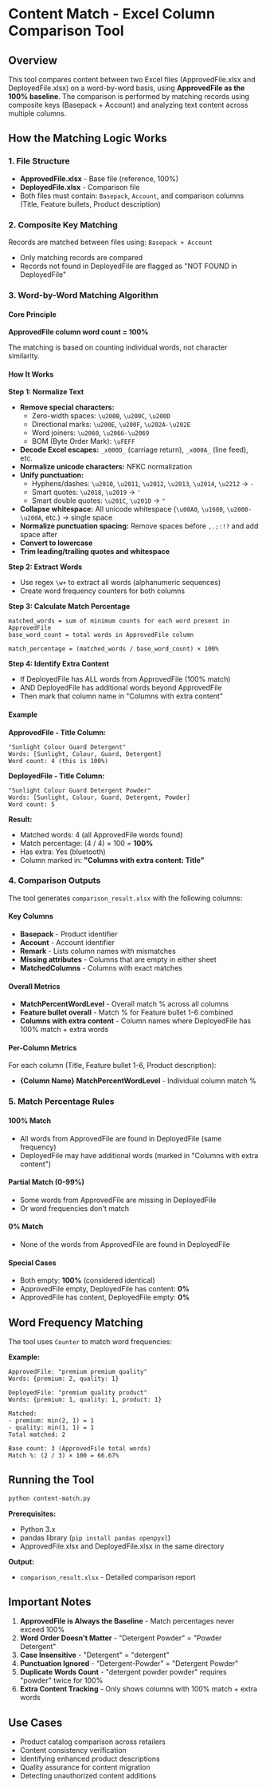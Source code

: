 # Content Match - Excel Column Comparison Tool

## Overview
This tool compares content between two Excel files (ApprovedFile.xlsx and DeployedFile.xlsx) on a word-by-word basis, using **ApprovedFile as the 100% baseline**. The comparison is performed by matching records using composite keys (Basepack + Account) and analyzing text content across multiple columns.

## How the Matching Logic Works

### 1. File Structure
- **ApprovedFile.xlsx** - Base file (reference, 100%)
- **DeployedFile.xlsx** - Comparison file
- Both files must contain: `Basepack`, `Account`, and comparison columns (Title, Feature bullets, Product description)

### 2. Composite Key Matching
Records are matched between files using: `Basepack + Account`
- Only matching records are compared
- Records not found in DeployedFile are flagged as "NOT FOUND in DeployedFile"

### 3. Word-by-Word Matching Algorithm

#### Core Principle
**ApprovedFile column word count = 100%**

The matching is based on counting individual words, not character similarity.

#### How It Works

**Step 1: Normalize Text**
- **Remove special characters:**
  - Zero-width spaces: `\u200B`, `\u200C`, `\u200D`
  - Directional marks: `\u200E`, `\u200F`, `\u202A-\u202E`
  - Word joiners: `\u2060`, `\u2066-\u2069`
  - BOM (Byte Order Mark): `\uFEFF`
- **Decode Excel escapes:** `_x000D_` (carriage return), `_x000A_` (line feed), etc.
- **Normalize unicode characters:** NFKC normalization
- **Unify punctuation:**
  - Hyphens/dashes: `\u2010`, `\u2011`, `\u2012`, `\u2013`, `\u2014`, `\u2212` → `-`
  - Smart quotes: `\u2018`, `\u2019` → `'`
  - Smart double quotes: `\u201C`, `\u201D` → `"`
- **Collapse whitespace:** All unicode whitespace (`\u00A0`, `\u1680`, `\u2000-\u200A`, etc.) → single space
- **Normalize punctuation spacing:** Remove spaces before `,.;:!?` and add space after
- **Convert to lowercase**
- **Trim leading/trailing quotes and whitespace**

**Step 2: Extract Words**
- Use regex `\w+` to extract all words (alphanumeric sequences)
- Create word frequency counters for both columns

**Step 3: Calculate Match Percentage**
```
matched_words = sum of minimum counts for each word present in ApprovedFile
base_word_count = total words in ApprovedFile column

match_percentage = (matched_words / base_word_count) × 100%
```

**Step 4: Identify Extra Content**
- If DeployedFile has ALL words from ApprovedFile (100% match)
- AND DeployedFile has additional words beyond ApprovedFile
- Then mark that column name in "Columns with extra content"

#### Example

**ApprovedFile - Title Column:**
```
"Sunlight Colour Guard Detergent"
Words: [Sunlight, Colour, Guard, Detergent]
Word count: 4 (this is 100%)
```

**DeployedFile - Title Column:**
```
"Sunlight Colour Guard Detergent Powder"
Words: [Sunlight, Colour, Guard, Detergent, Powder]
Word count: 5
```

**Result:**
- Matched words: 4 (all ApprovedFile words found)
- Match percentage: (4 / 4) × 100 = **100%**
- Has extra: Yes (bluetooth)
- Column marked in: **"Columns with extra content: Title"**

### 4. Comparison Outputs

The tool generates `comparison_result.xlsx` with the following columns:

#### Key Columns
- **Basepack** - Product identifier
- **Account** - Account identifier
- **Remark** - Lists column names with mismatches
- **Missing attributes** - Columns that are empty in either sheet
- **MatchedColumns** - Columns with exact matches

#### Overall Metrics
- **MatchPercentWordLevel** - Overall match % across all columns
- **Feature bullet overall** - Match % for Feature bullet 1-6 combined
- **Columns with extra content** - Column names where DeployedFile has 100% match + extra words

#### Per-Column Metrics
For each column (Title, Feature bullet 1-6, Product description):
- **{Column Name} MatchPercentWordLevel** - Individual column match %

### 5. Match Percentage Rules

#### 100% Match
- All words from ApprovedFile are found in DeployedFile (same frequency)
- DeployedFile may have additional words (marked in "Columns with extra content")

#### Partial Match (0-99%)
- Some words from ApprovedFile are missing in DeployedFile
- Or word frequencies don't match

#### 0% Match
- None of the words from ApprovedFile are found in DeployedFile

#### Special Cases
- Both empty: **100%** (considered identical)
- ApprovedFile empty, DeployedFile has content: **0%**
- ApprovedFile has content, DeployedFile empty: **0%**

## Word Frequency Matching

The tool uses `Counter` to match word frequencies:

**Example:**
```
ApprovedFile: "premium premium quality"
Words: {premium: 2, quality: 1}

DeployedFile: "premium quality product"
Words: {premium: 1, quality: 1, product: 1}

Matched:
- premium: min(2, 1) = 1
- quality: min(1, 1) = 1
Total matched: 2

Base count: 3 (ApprovedFile total words)
Match %: (2 / 3) × 100 = 66.67%
```

## Running the Tool

```bash
python content-match.py
```

**Prerequisites:**
- Python 3.x
- pandas library (`pip install pandas openpyxl`)
- ApprovedFile.xlsx and DeployedFile.xlsx in the same directory

**Output:**
- `comparison_result.xlsx` - Detailed comparison report

## Important Notes

1. **ApprovedFile is Always the Baseline** - Match percentages never exceed 100%
2. **Word Order Doesn't Matter** - "Detergent Powder" = "Powder Detergent"
3. **Case Insensitive** - "Detergent" = "detergent"
4. **Punctuation Ignored** - "Detergent-Powder" = "Detergent Powder"
5. **Duplicate Words Count** - "detergent powder powder" requires "powder" twice for 100%
6. **Extra Content Tracking** - Only shows columns with 100% match + extra words

## Use Cases

- Product catalog comparison across retailers
- Content consistency verification
- Identifying enhanced product descriptions
- Quality assurance for content migration
- Detecting unauthorized content additions
